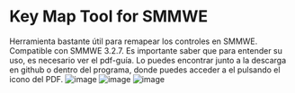# Key Map Tool for SMMWE
Herramienta bastante útil para remapear los controles en SMMWE. Compatible con SMMWE 3.2.7.
Es importante saber que para entender su uso, es necesario ver el pdf-guía.
Lo puedes encontrar junto a la descarga en github o dentro del programa, donde puedes acceder a el pulsando el icono del PDF.
![image](https://user-images.githubusercontent.com/97027903/236642716-f504db64-bf57-423d-88f7-c84379b229ff.png)
![image](https://user-images.githubusercontent.com/97027903/236642741-b424b4f3-d5eb-4fed-8d06-ec4e8d9d0f4d.png)
![image](https://user-images.githubusercontent.com/97027903/236642763-971ca6e5-e40e-4086-9405-92c741c9bf73.png)


